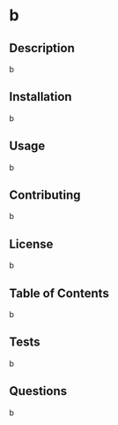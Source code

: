 
  # b
  
  ## Description
  b
  
  ## Installation
  b
  
  ## Usage
  b
  
  ## Contributing
  b
  
  ## License
  b

  ## Table of Contents
  b  

  ## Tests
  b

  ## Questions
  b
    